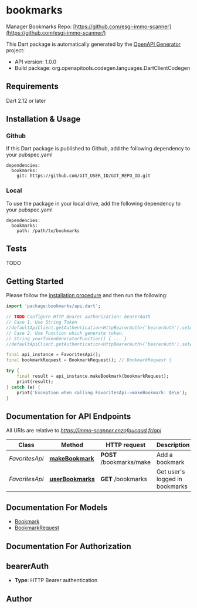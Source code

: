 # bookmarks
Manager Bookmarks
Repo: [https://github.com/esgi-immo-scanner](https://github.com/esgi-immo-scanner/)

This Dart package is automatically generated by the [OpenAPI Generator](https://openapi-generator.tech) project:

- API version: 1.0.0
- Build package: org.openapitools.codegen.languages.DartClientCodegen

## Requirements

Dart 2.12 or later

## Installation & Usage

### Github
If this Dart package is published to Github, add the following dependency to your pubspec.yaml
```
dependencies:
  bookmarks:
    git: https://github.com/GIT_USER_ID/GIT_REPO_ID.git
```

### Local
To use the package in your local drive, add the following dependency to your pubspec.yaml
```
dependencies:
  bookmarks:
    path: /path/to/bookmarks
```

## Tests

TODO

## Getting Started

Please follow the [installation procedure](#installation--usage) and then run the following:

```dart
import 'package:bookmarks/api.dart';

// TODO Configure HTTP Bearer authorization: bearerAuth
// Case 1. Use String Token
//defaultApiClient.getAuthentication<HttpBearerAuth>('bearerAuth').setAccessToken('YOUR_ACCESS_TOKEN');
// Case 2. Use Function which generate token.
// String yourTokenGeneratorFunction() { ... }
//defaultApiClient.getAuthentication<HttpBearerAuth>('bearerAuth').setAccessToken(yourTokenGeneratorFunction);

final api_instance = FavoritesApi();
final bookmarkRequest = BookmarkRequest(); // BookmarkRequest | 

try {
    final result = api_instance.makeBookmark(bookmarkRequest);
    print(result);
} catch (e) {
    print('Exception when calling FavoritesApi->makeBookmark: $e\n');
}

```

## Documentation for API Endpoints

All URIs are relative to *https://immo-scanner.enzofoucaud.fr/api*

Class | Method | HTTP request | Description
------------ | ------------- | ------------- | -------------
*FavoritesApi* | [**makeBookmark**](doc//FavoritesApi.md#makebookmark) | **POST** /bookmarks/make | Add a bookmark
*FavoritesApi* | [**userBookmarks**](doc//FavoritesApi.md#userbookmarks) | **GET** /bookmarks | Get user's logged in bookmarks


## Documentation For Models

 - [Bookmark](doc//Bookmark.md)
 - [BookmarkRequest](doc//BookmarkRequest.md)


## Documentation For Authorization


## bearerAuth

- **Type**: HTTP Bearer authentication


## Author



